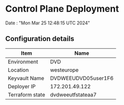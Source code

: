# Control Plane Deployment #

Date : "Mon Mar 25 12:48:15 UTC 2024"

## Configuration details ##

| Item                    | Name                 |
| ----------------------- | -------------------- |
| Environment             | DVD         |
| Location                | westeurope              |
| Keyvault Name           | DVDWEEUDVD05user1F6                                 |
| Deployer IP             | 172.201.49.122                                      |
| Terraform state         | dvdweeutfstateaa7                          |

